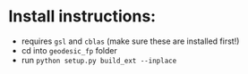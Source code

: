 # Install instructions:
* requires `gsl` and `cblas` (make sure these are installed first!)
* cd into `geodesic_fp` folder
* run `python setup.py build_ext --inplace`